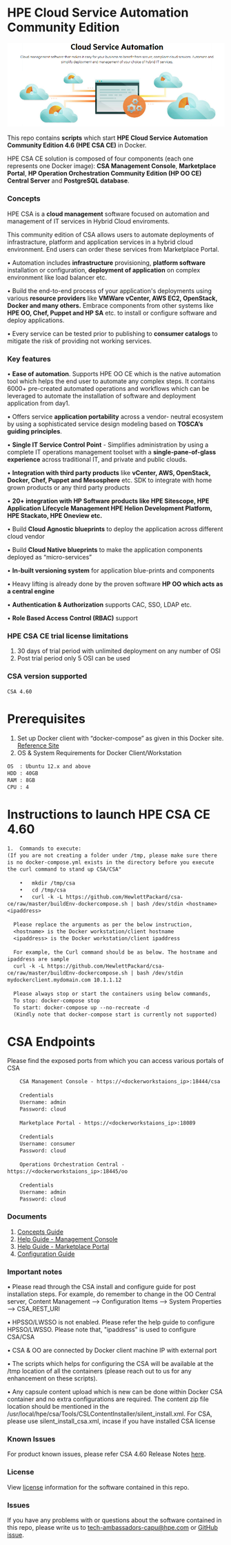 # HPE Cloud Service Automation Community Edition
![HPE Cloud Service Automation Community Edition](images/csa.png?raw=true "CSA")

This repo contains **scripts** which start **HPE Cloud Service Automation Community Edition 4.6 (HPE CSA CE)** in Docker. 

HPE CSA CE solution is composed of four components (each one represents one Docker image): **CSA Management Console**, **Marketplace Portal**, **HP Operation Orchestration Community Edition (HP OO CE) Central Server** and **PostgreSQL database**. 


### Concepts
HPE CSA is a **cloud management** software focused on automation and management of IT services in Hybrid Cloud enviroments. 

This community edition of CSA allows users to automate deployments of infrastracture, platform and application services in a hybrid cloud environment. End users can order these services from Marketplace Portal.

•	Automation includes **infrastructure** provisioning, **platform software** installation or configuration, **deployment of application** on complex environment like load balancer etc. 

•	Build the end-to-end process of your application's deployments using various **resource providers** like **VMWare vCenter, AWS EC2, OpenStack, Docker and many others.** Embrace components from other systems like **HPE OO, Chef,		Puppet and HP SA** etc. to install or configure software and deploy applications. 

•	Every service can be tested prior to publishing to **consumer catalogs** to mitigate the risk of providing not working services.


### Key features

•	**Ease of automation**. Supports HPE OO CE which is  the native automation tool which helps the end user to automate any complex steps. It contains 6000+ pre-created automated operations and workflows which can be		leveraged to automate the installation of software and deployment application from day1. 

•	Offers service **application portability** across a vendor- neutral ecosystem by using a sophisticated service design modeling based on **TOSCA’s guiding principles**.

•	**Single IT Service Control Point** - Simplifies administration by using a complete IT operations management toolset with a **single-pane-of-glass experience** across traditional IT, and private and public clouds.

•	**Integration with third party products** like **vCenter, AWS, OpenStack, Docker, Chef, Puppet and Mesosphere** etc. SDK to integrate with home grown products or any third party products

•	**20+ integration with HP Software products like HPE Sitescope, HPE Application Lifecycle Management HPE Helion Development Platform, HPE Stackato, HPE Oneview etc.**

•	Build **Cloud Agnostic blueprints** to deploy the application across different cloud vendor

•	Build **Cloud Native blueprints** to make the application components deployed as “micro-services”

•	**In-built versioning system** for application blue-prints and components

•	Heavy lifting is already done by the proven software **HP OO which acts as a central engine**

•	**Authentication & Authorization** supports CAC, SSO, LDAP etc.

•	**Role Based Access Control (RBAC)** support



### HPE CSA CE trial license limitations
1.	30 days of trial period with unlimited deployment on any number of OSI
2.	Post trial period only 5 OSI can be used

### CSA version supported
```
CSA 4.60
```

# Prerequisites 
1.	Set up Docker client with “docker-compose” as given in this  Docker site. [Reference Site](https://docs.docker.com/engine/installation/linux/ubuntulinux/)
2.	OS & System Requirements for Docker Client/Workstation
```
OS  : Ubuntu 12.x and above
HDD : 40GB 
RAM : 8GB 
CPU : 4
```

# Instructions to launch HPE CSA CE 4.60

```
1.	Commands to execute:
(If you are not creating a folder under /tmp, please make sure there is no docker-compose.yml exists in the directory before you execute the curl command to stand up CSA/CSA"

	•	mkdir /tmp/csa
	•	cd /tmp/csa 
	•	curl -k -L https://github.com/HewlettPackard/csa-ce/raw/master/buildEnv-dockercompose.sh | bash /dev/stdin <hostname> <ipaddress>
 
  Please replace the arguments as per the below instruction,
  <hostname> is the Docker workstation/client hostname
  <ipaddress> is the Docker workstation/client ipaddress

  For example, the Curl command should be as below. The hostname and ipaddress are sample
  curl -k -L https://github.com/HewlettPackard/csa-ce/raw/master/buildEnv-dockercompose.sh | bash /dev/stdin mydockerclient.mydomain.com 10.1.1.12

  Please always stop or start the containers using below commands,
  To stop: docker-compose stop
  To start: docker-compose up --no-recreate -d
  (Kindly note that docker-compose start is currently not supported)
```

# CSA Endpoints
Please find the exposed ports from which you can access various portals of CSA
```
	CSA Management Console - https://<dockerworkstaions_ip>:18444/csa

	Credentials 	
	Username: admin
	Password: cloud
	
	Marketplace Portal - https://<dockerworkstaions_ip>:18089

	Credentials 	
	Username: consumer
	Password: cloud

	Operations Orchestration Central - https://<dockerworkstaions_ip>:18445/oo
	
	Credentials 
	Username: admin
	Password: cloud	
```


### Documents
1.	[Concepts Guide](https://github.com/HewlettPackard/csa-ce/raw/master/Docs/CSA_460_Concepts_Guide.pdf)
2.	[Help Guide - Management Console](https://github.com/HewlettPackard/csa-ce/raw/master/Docs/CSA_460_Management_Console_Help.pdf)
3.	[Help Guide - Marketplace Portal](https://github.com/HewlettPackard/csa-ce/raw/master/Docs/CSA_460_Marketplace_Portal_Help.pdf)
4.	[Configuration Guide](https://github.com/HewlettPackard/csa-ce/raw/master/Docs/CSA_460_Configuration_Guide.pdf)



### Important notes

• Please read through the CSA install and configure guide for post installation steps. For example, do remember to change in the OO Central server, 
	Content Management --> Configuration Items --> System Properties --> CSA_REST_URI

• HPSSO/LWSSO is not enabled. Please refer the help guide to configure HPSSO/LWSSO. Please note that, "ipaddress" is used to configure CSA/CSA

• CSA & OO are connected by Docker client machine IP with external port

• The scripts which helps for configuring the CSA will be available at the /tmp location of all the containers (please reach out to us for any enhancement on these scripts).

• Any capsule content upload which is new can be done within Docker CSA container and no extra configurations are required. The content zip file location should be mentioned in the
	/usr/local/hpe/csa/Tools/CSLContentInstaller/silent_install.xml. 
	For CSA, please use silent_install_csa.xml, incase if you have installed CSA license

### Known Issues
For product known issues, please refer CSA 4.60 Release Notes [here](https://github.com/HewlettPackard/csa-ce/raw/master/Docs/CSA_460_Release_Notes.pdf).

### License
View [license](https://github.com/HewlettPackard/csa-ce/blob/master/LICENSE) information for the software contained in this repo.

### Issues
If you have any problems with or questions about the software contained in this repo, please write us to tech-ambassadors-capu@hpe.com or [GitHub issue](https://github.com/HewlettPackard/csa-ce/issues).
